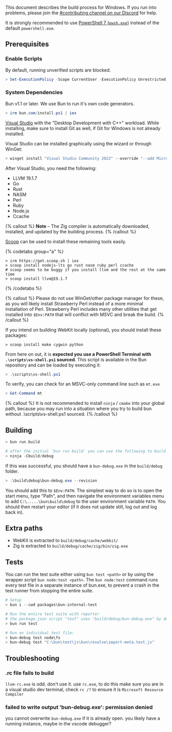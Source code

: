 This document describes the build process for Windows. If you run into problems, please join the [#contributing channel on our Discord](http://bun.com/discord) for help.

It is strongly recommended to use [PowerShell 7 (`pwsh.exe`)](https://learn.microsoft.com/en-us/powershell/scripting/install/installing-powershell-on-windows?view=powershell-7.4) instead of the default `powershell.exe`.

## Prerequisites

<!--
{% details summary="Extra notes for Bun Core Team Members" %}

Here are the extra steps I ran on my fresh windows machine (some of these are a little opiniated)

- Change user to a local account (set username to `window` and 'bun!')
- Set Windows Terminal as default terminal
- Install latest version of Powershell
- Display scale to 100%
- Remove McAfee and enable Windows Defender (default antivirus, does not nag you)
- Install Software
  - OpenSSH server (run these in an elevated terminal)
    - `Add-WindowsCapability -Online -Name OpenSSH.Client~~~~0.0.1.0`
    - `Add-WindowsCapability -Online -Name OpenSSH.Server~~~~0.0.1.0`
    - `Start-Service sshd`
    - `Set-Service -Name sshd -StartupType 'Automatic'`
    - `New-ItemProperty -Path "HKLM:\SOFTWARE\OpenSSH" -Name DefaultShell -Value "C:\Program Files\PowerShell\7\pwsh.exe" -PropertyType String -Force`
    - Configure in `C:\ProgramData\ssh`
    - Add ssh keys (in ProgramData because it is an admin account)
  - Tailscale (login with GitHub so it joins the team tailnet)
  - Visual Studio Code
- Configure `git`
  - `git config user.name "your name"`
  - `git config user.email "your@email"`
- Disable sleep mode and the lid switch by going to "Power Options" and configuring everything there.

I recommend using VSCode through SSH instead of Tunnels or the Tailscale extension, it seems to be more reliable.

{% /details %} -->

### Enable Scripts

By default, running unverified scripts are blocked.

```ps1
> Set-ExecutionPolicy -Scope CurrentUser -ExecutionPolicy Unrestricted
```

### System Dependencies

Bun v1.1 or later. We use Bun to run it's own code generators.

```ps1
> irm bun.com/install.ps1 | iex
```

[Visual Studio](https://visualstudio.microsoft.com) with the "Desktop Development with C++" workload. While installing, make sure to install Git as well, if Git for Windows is not already installed.

Visual Studio can be installed graphically using the wizard or through WinGet:

```ps1
> winget install "Visual Studio Community 2022" --override "--add Microsoft.VisualStudio.Workload.NativeDesktop Microsoft.VisualStudio.Component.Git " -s msstore
```

After Visual Studio, you need the following:

- LLVM 19.1.7
- Go
- Rust
- NASM
- Perl
- Ruby
- Node.js
- Ccache

{% callout %}
**Note** – The Zig compiler is automatically downloaded, installed, and updated by the building process.
{% /callout %}

[Scoop](https://scoop.sh) can be used to install these remaining tools easily.

{% codetabs group="a" %}

```ps1#Scoop
> irm https://get.scoop.sh | iex
> scoop install nodejs-lts go rust nasm ruby perl ccache
# scoop seems to be buggy if you install llvm and the rest at the same time
> scoop install llvm@19.1.7
```

{% /codetabs %}

{% callout %}
Please do not use WinGet/other package manager for these, as you will likely install Strawberry Perl instead of a more minimal installation of Perl. Strawberry Perl includes many other utilities that get installed into `$Env:PATH` that will conflict with MSVC and break the build.
{% /callout %}

If you intend on building WebKit locally (optional), you should install these packages:

```ps1#Scoop
> scoop install make cygwin python
```

From here on out, it is **expected you use a PowerShell Terminal with `.\scripts\vs-shell.ps1` sourced**. This script is available in the Bun repository and can be loaded by executing it:

```ps1
> .\scripts\vs-shell.ps1
```

To verify, you can check for an MSVC-only command line such as `mt.exe`

```ps1
> Get-Command mt
```

{% callout %}
It is not recommended to install `ninja` / `cmake` into your global path, because you may run into a situation where you try to build bun without .\scripts\vs-shell.ps1 sourced.
{% /callout %}

## Building

```ps1
> bun run build

# after the initial `bun run build` you can use the following to build
> ninja -Cbuild/debug
```

If this was successful, you should have a `bun-debug.exe` in the `build/debug` folder.

```ps1
> .\build\debug\bun-debug.exe --revision
```

You should add this to `$Env:PATH`. The simplest way to do so is to open the start menu, type "Path", and then navigate the environment variables menu to add `C:\.....\bun\build\debug` to the user environment variable `PATH`. You should then restart your editor (if it does not update still, log out and log back in).

## Extra paths

- WebKit is extracted to `build/debug/cache/webkit/`
- Zig is extracted to `build/debug/cache/zig/bin/zig.exe`

## Tests

You can run the test suite either using `bun test <path>` or by using the wrapper script `bun node:test <path>`. The `bun node:test` command runs every test file in a separate instance of bun.exe, to prevent a crash in the test runner from stopping the entire suite.

```ps1
# Setup
> bun i --cwd packages\bun-internal-test

# Run the entire test suite with reporter
# the package.json script "test" uses "build/debug/bun-debug.exe" by default
> bun run test

# Run an individual test file:
> bun-debug test node\fs
> bun-debug test "C:\bun\test\js\bun\resolve\import-meta.test.js"
```

## Troubleshooting

### .rc file fails to build

`llvm-rc.exe` is odd. don't use it. use `rc.exe`, to do this make sure you are in a visual studio dev terminal, check `rc /?` to ensure it is `Microsoft Resource Compiler`

### failed to write output 'bun-debug.exe': permission denied

you cannot overwrite `bun-debug.exe` if it is already open. you likely have a running instance, maybe in the vscode debugger?
